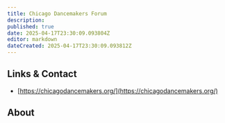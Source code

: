 ```yaml
---
title: Chicago Dancemakers Forum
description: 
published: true
date: 2025-04-17T23:30:09.093804Z
editor: markdown
dateCreated: 2025-04-17T23:30:09.093812Z
---
```


## Links & Contact
- [https://chicagodancemakers.org/](https://chicagodancemakers.org/)

## About
